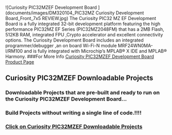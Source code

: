 ![Curiosity PIC32MZEF Development Board ](documents/images/DM320104_PIC32MZ Curiosity Development Board_Front_7x5 REVIEW.jpg)
The Curiosity PIC32 MZ EF Development Board is a fully integrated 32-bit development platform featuring  the  high performance  PIC32MZ EF Series (PIC32MZ2048FM)  that  has a  2MB Flash, 512KB RAM,  integrated  FPU ,Crypto accelerator  and  excellent connectivity options. 
The Curiosity Development Board includes an integrated programmer/debugger ,an on board   Wi-Fi-N module MRF24WN0MA-I/RM100  and is fully integrated  with  Microchip’s MPLAB® X IDE and MPLAB® Harmony.
###For More Info [Curiosity PIC32MZEF Development Board Product Page](http://www.microchip.com/developmenttools/productdetails.aspx?partno=dm320104)
## Curiosity PIC32MZEF Downloadable Projects
### Downloadable Projects that are pre-built and ready to run on the Curiosity PIC32MZEF Development Board...
### Build  Projects without writing a single line of code.!!!!
### [Click on Curiosity PIC32MZEF Downloadable Projects](DownloadableProjects/)
